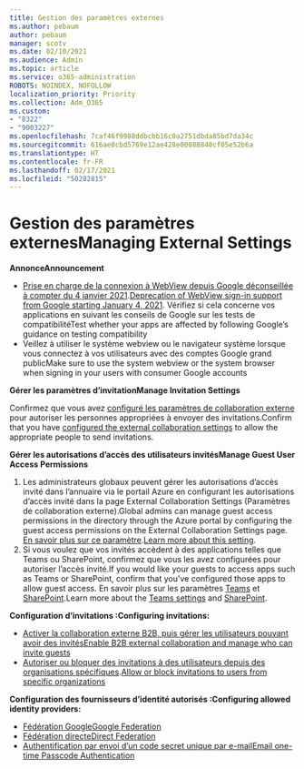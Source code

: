 ```yaml
---
title: Gestion des paramètres externes
ms.author: pebaum
author: pebaum
manager: scotv
ms.date: 02/10/2021
ms.audience: Admin
ms.topic: article
ms.service: o365-administration
ROBOTS: NOINDEX, NOFOLLOW
localization_priority: Priority
ms.collection: Adm_O365
ms.custom:
- "8322"
- "9003227"
ms.openlocfilehash: 7caf46f9988ddbcbb16c0a2751dbda85bd7da34c
ms.sourcegitcommit: 616ae0cbd5769e12ae428e00088840cf05e52b6a
ms.translationtype: HT
ms.contentlocale: fr-FR
ms.lasthandoff: 02/17/2021
ms.locfileid: "50282815"
---
```

# <a name="managing-external-settings"></a><span data-ttu-id="23733-102">Gestion des paramètres externes</span><span class="sxs-lookup"><span data-stu-id="23733-102">Managing External Settings</span></span>

<span data-ttu-id="23733-103">**Annonce**</span><span class="sxs-lookup"><span data-stu-id="23733-103">**Announcement**</span></span>

- <span data-ttu-id="23733-104">[Prise en charge de la connexion à WebView depuis Google déconseillée à compter du 4 janvier 2021](https://docs.microsoft.com/azure/active-directory/external-identities/google-federation?WT.mc_id=Portal-Microsoft_Azure_Support#deprecation-of-webview-sign-in-support).</span><span class="sxs-lookup"><span data-stu-id="23733-104">[Deprecation of WebView sign-in support from Google starting January 4, 2021](https://docs.microsoft.com/azure/active-directory/external-identities/google-federation?WT.mc_id=Portal-Microsoft_Azure_Support#deprecation-of-webview-sign-in-support).</span></span> <span data-ttu-id="23733-105">Vérifiez si cela concerne vos applications en suivant les conseils de Google sur les tests de compatibilité</span><span class="sxs-lookup"><span data-stu-id="23733-105">Test whether your apps are affected by following Google’s guidance on testing compatibility</span></span>
- <span data-ttu-id="23733-106">Veillez à utiliser le système webview ou le navigateur système lorsque vous connectez à vos utilisateurs avec des comptes Google grand public</span><span class="sxs-lookup"><span data-stu-id="23733-106">Make sure to use the system webview or the system browser when signing in your users with consumer Google accounts</span></span>

<span data-ttu-id="23733-107">**Gérer les paramètres d’invitation**</span><span class="sxs-lookup"><span data-stu-id="23733-107">**Manage Invitation Settings**</span></span>

<span data-ttu-id="23733-108">Confirmez que vous avez [configuré les paramètres de collaboration externe](https://docs.microsoft.com/azure/active-directory/external-identities/delegate-invitations?WT.mc_id=Portal-Microsoft_Azure_Support) pour autoriser les personnes appropriées à envoyer des invitations.</span><span class="sxs-lookup"><span data-stu-id="23733-108">Confirm that you have [configured the external collaboration settings](https://docs.microsoft.com/azure/active-directory/external-identities/delegate-invitations?WT.mc_id=Portal-Microsoft_Azure_Support) to allow the appropriate people to send invitations.</span></span>

<span data-ttu-id="23733-109">**Gérer les autorisations d’accès des utilisateurs invités**</span><span class="sxs-lookup"><span data-stu-id="23733-109">**Manage Guest User Access Permissions**</span></span>

1. <span data-ttu-id="23733-110">Les administrateurs globaux peuvent gérer les autorisations d’accès invité dans l’annuaire via le portail Azure en configurant les autorisations d’accès invité dans la page External Collaboration Settings (Paramètres de collaboration externe).</span><span class="sxs-lookup"><span data-stu-id="23733-110">Global admins can manage guest access permissions in the directory through the Azure portal by configuring the guest access permissions on the External Collaboration Settings page.</span></span> <span data-ttu-id="23733-111">[En savoir plus sur ce paramètre](https://docs.microsoft.com/azure/active-directory/fundamentals/users-default-permissions?WT.mc_id=Portal-Microsoft_Azure_Support).</span><span class="sxs-lookup"><span data-stu-id="23733-111">[Learn more about this setting](https://docs.microsoft.com/azure/active-directory/fundamentals/users-default-permissions?WT.mc_id=Portal-Microsoft_Azure_Support).</span></span>
2. <span data-ttu-id="23733-112">Si vous voulez que vos invités accèdent à des applications telles que Teams ou SharePoint, confirmez que vous les avez configurées pour autoriser l’accès invité.</span><span class="sxs-lookup"><span data-stu-id="23733-112">If you would like your guests to access apps such as Teams or SharePoint, confirm that you've configured those apps to allow guest access.</span></span> <span data-ttu-id="23733-113">En savoir plus sur les paramètres [Teams](https://docs.microsoft.com/microsoftteams/guest-access?WT.mc_id=Portal-Microsoft_Azure_Support) et [SharePoint](https://docs.microsoft.com/sharepoint/external-sharing-overview?WT.mc_id=Portal-Microsoft_Azure_Support).</span><span class="sxs-lookup"><span data-stu-id="23733-113">Learn more about the [Teams settings](https://docs.microsoft.com/microsoftteams/guest-access?WT.mc_id=Portal-Microsoft_Azure_Support) and [SharePoint](https://docs.microsoft.com/sharepoint/external-sharing-overview?WT.mc_id=Portal-Microsoft_Azure_Support).</span></span>

<span data-ttu-id="23733-114">**Configuration d’invitations :**</span><span class="sxs-lookup"><span data-stu-id="23733-114">**Configuring invitations:**</span></span>

- [<span data-ttu-id="23733-115">Activer la collaboration externe B2B, puis gérer les utilisateurs pouvant avoir des invités</span><span class="sxs-lookup"><span data-stu-id="23733-115">Enable B2B external collaboration and manage who can invite guests</span></span>](https://docs.microsoft.com/azure/active-directory/b2b/delegate-invitations?WT.mc_id=Portal-Microsoft_Azure_Support)
- <span data-ttu-id="23733-116">[Autoriser ou bloquer des invitations à des utilisateurs depuis des organisations spécifiques](https://docs.microsoft.com/azure/active-directory/b2b/allow-deny-list?WT.mc_id=Portal-Microsoft_Azure_Support).</span><span class="sxs-lookup"><span data-stu-id="23733-116">[Allow or block invitations to users from specific organizations](https://docs.microsoft.com/azure/active-directory/b2b/allow-deny-list?WT.mc_id=Portal-Microsoft_Azure_Support)</span></span>

<span data-ttu-id="23733-117">**Configuration des fournisseurs d’identité autorisés :**</span><span class="sxs-lookup"><span data-stu-id="23733-117">**Configuring allowed identity providers:**</span></span>

- [<span data-ttu-id="23733-118">Fédération Google</span><span class="sxs-lookup"><span data-stu-id="23733-118">Google Federation</span></span>](https://docs.microsoft.com/azure/active-directory/b2b/google-federation?WT.mc_id=Portal-Microsoft_Azure_Support)
- [<span data-ttu-id="23733-119">Fédération directe</span><span class="sxs-lookup"><span data-stu-id="23733-119">Direct Federation</span></span>](https://docs.microsoft.com/azure/active-directory/b2b/direct-federation?WT.mc_id=Portal-Microsoft_Azure_Support)
- [<span data-ttu-id="23733-120">Authentification par envoi d’un code secret unique par e-mail</span><span class="sxs-lookup"><span data-stu-id="23733-120">Email one-time Passcode Authentication</span></span>](https://docs.microsoft.com/azure/active-directory/b2b/one-time-passcode?WT.mc_id=Portal-Microsoft_Azure_Support)
